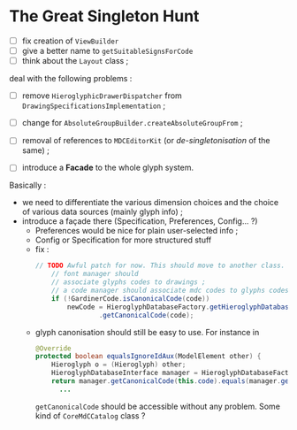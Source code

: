 # The Great Singleton Hunt

- [ ] fix creation of `ViewBuilder`
- [ ] give a better name to `getSuitableSignsForCode`
- [ ] think about the `Layout` class ;

deal with the following problems :

- [ ] remove `HieroglyphicDrawerDispatcher` from `DrawingSpecificationsImplementation` ;
- [ ] change for `AbsoluteGroupBuilder.createAbsoluteGroupFrom` ;
- [ ] removal of references to `MDCEditorKit` (or *de-singletonisation* of the same) ;
- [ ] introduce a **Facade** to the whole glyph system.


Basically :

- we need to differentiate the various dimension choices and the choice of various data sources (mainly glyph info) ;
- introduce a façade there (Specification, Preferences, Config... ?)
  - Preferences would be nice for plain user-selected info ;
  - Config or Specification for more structured stuff
  - fix :
    ~~~java
    // TODO Awful patch for now. This should move to another class. The
		// font manager should
		// associate glyphs codes to drawings ;
		// a code manager should associate mdc codes to glyphs codes.
		if (!GardinerCode.isCanonicalCode(code))
			newCode = HieroglyphDatabaseFactory.getHieroglyphDatabase()
					.getCanonicalCode(code);
    ~~~
  - glyph canonisation should still be easy to use. For instance in 
    ~~~~java
    @Override
    protected boolean equalsIgnoreIdAux(ModelElement other) {
        Hieroglyph o = (Hieroglyph) other;
        HieroglyphDatabaseInterface manager = HieroglyphDatabaseFactory.getHieroglyphDatabase();
        return manager.getCanonicalCode(this.code).equals(manager.getCanonicalCode(o.code))    
          ...
    ~~~~
    `getCanonicalCode` should be accessible without any problem. Some kind of `CoreMdCCatalog` class ?
 